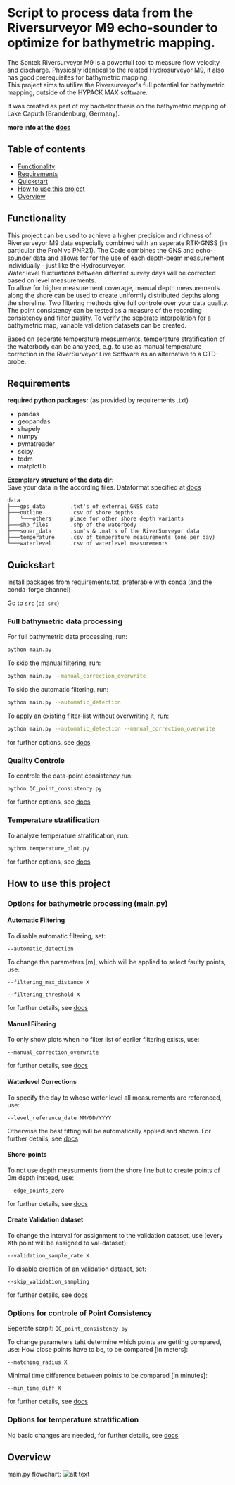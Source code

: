 # Script to process data from the Riversurveyor M9 echo-sounder to optimize for bathymetric mapping. 

The Sontek Riversurveyor M9 is a powerfull tool to measure flow velocity and discharge. 
Physically identical to the related Hydrosurveyor M9, it also has good prerequisites for bathymetric mapping.  
This project aims to utilize the Riversurveyor's full potential for bathymetric mapping, outside of the HYPACK MAX software.

It was created as part of my bachelor thesis on the bathymetric mapping of Lake Caputh (Brandenburg, Germany).


**more info at the [docs](/docs/main_docu.md)**

## Table of contents
- [Functionality](#functionality)
- [Requirements](#requirements)
- [Quickstart](#quickstart)
- [How to use this project](#how-to-use-this-project)
- [Overview](#overview)

## Functionality
This project can be used to achieve a higher precision and richness of Riversurveyor M9 data especially combined with an seperate RTK-GNSS (in particular the ProNivo PNR21).
The Code combines the GNS and echo-sounder data and allows for for the use of each depth-beam measurement individually - just like the Hydrosurveyor.  
Water level fluctuations between different survey days will be corrected based on level measurements.  
To allow for higher measurement coverage, manual depth measurements along the shore can be used to create uniformly distributed depths along the shoreline.
Two filtering methods give full controle over your data quality.  
The point consistency can be tested as a measure of the recording consistency and filter quality.
To verify the seperate interpolation for a bathymetric map, variable validation datasets can be created.

Based on seperate temperature measurments, temperature stratification of the waterbody can be analyzed, e.g. to use as manual temperature correction in the RiverSurveyor Live Software as an alternative to a CTD-probe.

## Requirements

**required python packages:** (as provided by requirements .txt)
- pandas
- geopandas
- shapely
- numpy
- pymatreader
- scipy
- tqdm
- matplotlib


**Exemplary structure of the data dir:**  
Save your data in the according files.
Dataformat specified at [docs](/docs/needed_data.md)

```
data
├───gps_data        .txt's of external GNSS data
├───outline         .csv of shore depths
│   └───others      place for other shore depth variants
├───shp_files       .shp of the waterbody
├───sonar_data      .sum's & .mat's of the RiverSurveyor data
├───temperature     .csv of temperature measurements (one per day)
└───waterlevel      .csv of waterlevel measurements
```

## Quickstart
Install packages from requirements.txt, preferable with conda (and the conda-forge channel)


Go to `src` (`cd src`)
### Full bathymetric data processing
For full bathymetric data processing, run:
```bash
python main.py
```
To skip the manual filtering, run:
```bash
python main.py --manual_correction_overwrite
```
To skip the automatic filtering, run:
```bash
python main.py --automatic_detection
```
To apply an existing filter-list without overwriting it, run:
```bash
python main.py --automatic_detection --manual_correction_overwrite
```

for further options, see [docs](/docs/main_docu.md#options)
### Quality Controle
To controle the data-point consistency run:
```
python QC_point_consistency.py
```
for further options, see [docs](/docs/QC_docu.md#options)
### Temperature stratification
To analyze temperature stratification, run:
```
python temperature_plot.py
```
for further options, see [docs](/docs/temp_plot_docu.md#options)

## How to use this project

### Options for bathymetric processing (main.py)
#### Automatic Filtering
To disable automatic filtering, set:
```
--automatic_detection
```
To change the parameters [m], which will be applied to select faulty points, use:
```
--filtering_max_distance X
```
```
--filtering_threshold X
```
for further details, see [docs](/docs/main_docu.md#automatic-filtering)

#### Manual Filtering
To only show plots when no filter list of earlier filtering exists, use:
```
--manual_correction_overwrite
```
for further details, see [docs](/docs/main_docu.md#manual-filtering)

#### Waterlevel Corrections
To specify the day to whose water level all measurements are referenced, use:
```
--level_reference_date MM/DD/YYYY
```
Otherwise the best fitting will be automatically applied and shown.
For further details, see [docs](/docs/main_docu.md#waterlevel-corrections)

#### Shore-points
To not use depth measurments from the shore line but to create points of 0m depth instead, use:
```
--edge_points_zero
```
for further details, see [docs](/docs/main_docu.md#shore-points)

#### Create Validation dataset
To change the interval for assignment to the validation dataset, use (every Xth point will be assigned to val-dataset):
```
--validation_sample_rate X
```

To disable creation of an validation dataset, set:
```
--skip_validation_sampling
```
for further details, see [docs](/docs/main_docu.md#create-validation-dataset)


### Options for controle of Point Consistency 
Seperate scrpit: `QC_point_consistency.py`

To change parameters taht determine which points are getting compared, use:
How close points have to be, to be compared [in meters]:
```
--matching_radius X
```
Minimal time difference between points to be compared [in minutes]:
```
--min_time_diff X
```
for further details, see [docs](/docs/QC_docu.md#)

### Options for temperature stratification
No basic changes are needed, for further details, see [docs](/docs/temp_plot_docu.md)

## Overview
main.py flowchart:
![alt text](docs/flowchart_main.png)
